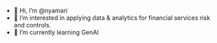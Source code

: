 - 👋 Hi, I’m @nyamari
- 👀 I’m interested in applying data & analytics for financial services risk and controls. 
- 🌱 I’m currently learning GenAI

<!---
nyamari/nyamari is a ✨ special ✨ repository because its `README.md` (this file) appears on your GitHub profile.
You can click the Preview link to take a look at your changes.
--->
